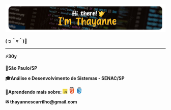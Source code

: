 <img src="thay_git2.png">
<div align "center">
<b>
  
(っ＾▿＾)💨 
  
---
<p>⚡30y</p>
<p>📍São Paulo/SP</p>
<p>🎓Análise e Desenvolvimento de Sistemas - SENAC/SP</p>
<p>🌱Aprendendo mais sobre: <code><img height="15" src="https://raw.githubusercontent.com/github/explore/80688e429a7d4ef2fca1e82350fe8e3517d3494d/topics/javascript/javascript.png" alt="Javascript"/></code>
</code>
<code><img height="20" src="https://raw.githubusercontent.com/github/explore/80688e429a7d4ef2fca1e82350fe8e3517d3494d/topics/html/html.png" alt="HTML5"/></code>
<code><img height="20" src="https://raw.githubusercontent.com/github/explore/80688e429a7d4ef2fca1e82350fe8e3517d3494d/topics/css/css.png" alt="CSS"/></code></p>
<p></p>✉ thayannescarrilho@gmail.com</p> </b> 
</div>

